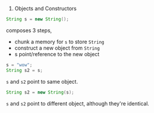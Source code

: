 1. Objects and Constructors

```java
String s = new String();
```

composes 3 steps, 
  - chunk a memory for `s` to store `String`
  - construct a new object from `String`
  - s point/reference to the new object
  
```java
s = "wow";
String s2 = s;
```

`s` and `s2` point to same object.

```java
String s2 = new String(s);
```

`s` and `s2` point to different object, although they're identical.

